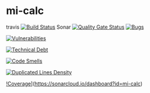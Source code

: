 # mi-calc
travis  [![Build Status](https://travis-ci.org/daniela1409/mi-calc.svg?branch=master)](https://travis-ci.org/daniela1409/mi-calc)
Sonar  [![Quality Gate Status](https://sonarcloud.io/api/project_badges/measure?project=mi-calc&metric=alert_status)](https://sonarcloud.io/dashboard?id=mi-calc)
[![Bugs](https://sonarcloud.io/api/project_badges/measure?project=mi-calc&metric=bugs)](https://sonarcloud.io/dashboard?id=mi-calc)

[![Vulnerabilities](https://sonarcloud.io/api/project_badges/measure?project=mi-calc&metric=vulnerabilities)](https://sonarcloud.io/dashboard?id=mi-calc)

[![Technical Debt](https://sonarcloud.io/api/project_badges/measure?project=mi-calc&metric=sqale_debt_ratio)](https://sonarcloud.io/dashboard?id=mi-calc)

[![Code Smells](https://sonarcloud.io/api/project_badges/measure?project=mi-calc&metric=code_smells)](https://sonarcloud.io/dashboard?id=mi-calc)

[![Duplicated Lines Density](https://sonarcloud.io/api/project_badges/measure?project=mi-calc&metric=duplicated_lines_density)](https://sonarcloud.io/dashboard?id=mi-calc)

[!Coverage](https://sonarcloud.io/api/project_badges/measure?project=mi-calc&metric=sqale_debt_ratio)](https://sonarcloud.io/dashboard?id=mi-calc)


